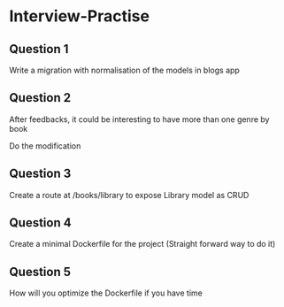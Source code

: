 # Interview-Practise

## Question 1

Write a migration with normalisation of the models in blogs app

## Question 2

After feedbacks, it could be interesting to have more than one genre by book

Do the modification

## Question 3

Create a route at /books/library to expose Library model as CRUD

## Question 4

Create a minimal Dockerfile for the project (Straight forward way to do it)

## Question 5

How will you optimize the Dockerfile if you have time